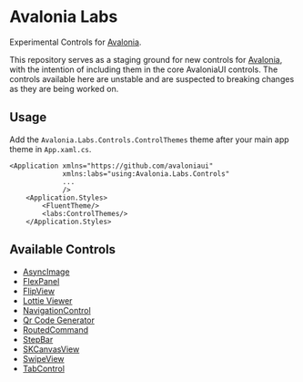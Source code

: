 # Avalonia Labs

Experimental Controls for [Avalonia](https://github.com/AvaloniaUI/Avalonia).

This repository serves as a staging ground for new controls for [Avalonia](https://github.com/AvaloniaUI/Avalonia), with the intention of including them in the core AvaloniaUI controls. The controls available here are unstable and are suspected to breaking changes as they are being worked on.

## Usage

Add the `Avalonia.Labs.Controls.ControlThemes` theme after your main app theme in `App.xaml.cs`.

```xaml
<Application xmlns="https://github.com/avaloniaui"
             xmlns:labs="using:Avalonia.Labs.Controls"
             ...
             />
    <Application.Styles>
        <FluentTheme/>
        <labs:ControlThemes/>
    </Application.Styles>
```

## Available Controls

 - [AsyncImage](https://github.com/AvaloniaUI/Avalonia.Labs/tree/main/src/Avalonia.Labs.Controls/AsyncImage)
 - [FlexPanel](https://github.com/AvaloniaUI/Avalonia.Labs/blob/main/src/Avalonia.Labs.Panels/FlexPanel.cs)
 - [FlipView](https://github.com/AvaloniaUI/Avalonia.Labs/tree/main/src/Avalonia.Labs.Controls/FlipView)
 - [Lottie Viewer](https://github.com/AvaloniaUI/Avalonia.Labs/tree/main/src/Avalonia.Labs.Lottie)
 - [NavigationControl](https://github.com/AvaloniaUI/Avalonia.Labs/tree/main/src/Avalonia.Labs.Controls/Navigation)
 - [Qr Code Generator](https://github.com/AvaloniaUI/Avalonia.Labs/tree/main/src/Avalonia.Labs.Qr)
 - [RoutedCommand](https://github.com/AvaloniaUI/Avalonia.Labs/tree/main/src/Avalonia.Labs.RoutedCommand)
 - [StepBar](https://github.com/AvaloniaUI/Avalonia.Labs/tree/main/src/Avalonia.Labs.Controls/StepBar)
 - [SKCanvasView](https://github.com/AvaloniaUI/Avalonia.Labs/tree/main/src/Avalonia.Labs.Controls/SKCanvasView)
 - [SwipeView](https://github.com/AvaloniaUI/Avalonia.Labs/tree/main/src/Avalonia.Labs.Controls/SwipeView)
 - [TabControl](https://github.com/AvaloniaUI/Avalonia.Labs/tree/main/src/Avalonia.Labs.Controls/TabLayout)
